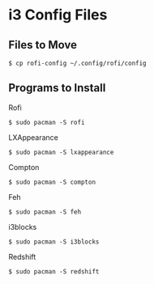 # i3 Config Files

## Files to Move
    $ cp rofi-config ~/.config/rofi/config

## Programs to Install
Rofi

    $ sudo pacman -S rofi

LXAppearance

    $ sudo pacman -S lxappearance

Compton

    $ sudo pacman -S compton

Feh

    $ sudo pacman -S feh

i3blocks

    $ sudo pacman -S i3blocks

Redshift

    $ sudo pacman -S redshift
